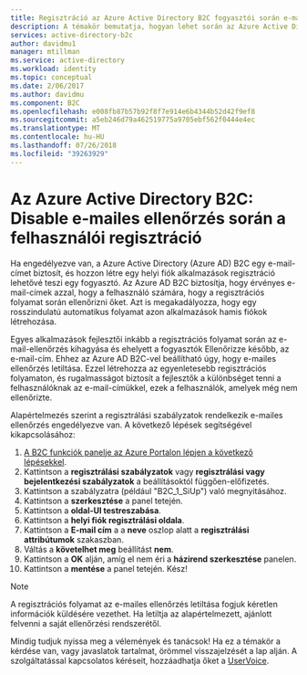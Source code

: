 ```yaml
---
title: Regisztráció az Azure Active Directory B2C fogyasztói során e-mailes ellenőrzés letiltása |} A Microsoft Docs
description: A témakör bemutatja, hogyan lehet során az Azure Active Directory B2C-előfizetés felhasználói e-mailes ellenőrzés letiltása.
services: active-directory-b2c
author: davidmu1
manager: mtillman
ms.service: active-directory
ms.workload: identity
ms.topic: conceptual
ms.date: 2/06/2017
ms.author: davidmu
ms.component: B2C
ms.openlocfilehash: e008fb87b57b92f8f7e914e6b4344b52d42f9ef8
ms.sourcegitcommit: a5eb246d79a462519775a9705ebf562f0444e4ec
ms.translationtype: MT
ms.contentlocale: hu-HU
ms.lasthandoff: 07/26/2018
ms.locfileid: "39263929"
---
```

# <a name="azure-active-directory-b2c-disable-email-verification-during-consumer-sign-up"></a>Az Azure Active Directory B2C: Disable e-mailes ellenőrzés során a felhasználói regisztráció
Ha engedélyezve van, a Azure Active Directory (Azure AD) B2C egy e-mail-címet biztosít, és hozzon létre egy helyi fiók alkalmazások regisztráció lehetővé teszi egy fogyasztó. Az Azure AD B2C biztosítja, hogy érvényes e-mail-címek azzal, hogy a felhasználó számára, hogy a regisztrációs folyamat során ellenőrizni őket. Azt is megakadályozza, hogy egy rosszindulatú automatikus folyamat azon alkalmazások hamis fiókok létrehozása.

Egyes alkalmazások fejlesztői inkább a regisztrációs folyamat során az e-mail-ellenőrzés kihagyása és ehelyett a fogyasztók Ellenőrizze később, az e-mail-cím. Ehhez az Azure AD B2C-vel beállítható úgy, hogy e-mailes ellenőrzés letiltása. Ezzel létrehozza az egyenletesebb regisztrációs folyamaton, és rugalmasságot biztosít a fejlesztők a különbséget tenni a felhasználóknak az e-mail-címükkel, ezek a felhasználók, amelyek még nem ellenőrizte.

Alapértelmezés szerint a regisztrálási szabályzatok rendelkezik e-mailes ellenőrzés engedélyezve van. A következő lépések segítségével kikapcsolásához:

1. [A B2C funkciók panelje az Azure Portalon lépjen a következő lépésekkel](active-directory-b2c-app-registration.md#navigate-to-b2c-settings).
2. Kattintson a **regisztrálási szabályzatok** vagy **regisztrálási vagy bejelentkezési szabályzatok** a beállításoktól függően-előfizetés.
3. Kattintson a szabályzatra (például "B2C_1_SiUp") való megnyitásához. 
4. Kattintson a **szerkesztése** a panel tetején.
5. Kattintson a **oldal-UI testreszabása**.
6. Kattintson a **helyi fiók regisztrálási oldala**.
7. Kattintson a **E-mail cím** a a **neve** oszlop alatt a **regisztrálási attribútumok** szakaszban.
8. Váltás a **követelhet meg** beállítást **nem**.
9. Kattintson a **OK** alján, amíg el nem éri a **házirend szerkesztése** panelen.
10. Kattintson a **mentése** a panel tetején. Kész!

> [!NOTE]
> A regisztrációs folyamat az e-mailes ellenőrzés letiltása fogjuk kéretlen információk küldésére vezethet. Ha letiltja az alapértelmezett, ajánlott felvenni a saját ellenőrzési rendszerétől.
> 
> 

Mindig tudjuk nyissa meg a vélemények és tanácsok! Ha ez a témakör a kérdése van, vagy javaslatok tartalmat, örömmel visszajelzését a lap alján. A szolgáltatással kapcsolatos kéréseit, hozzáadhatja őket a [UserVoice](https://feedback.azure.com/forums/169401-azure-active-directory/category/160596-b2c).
